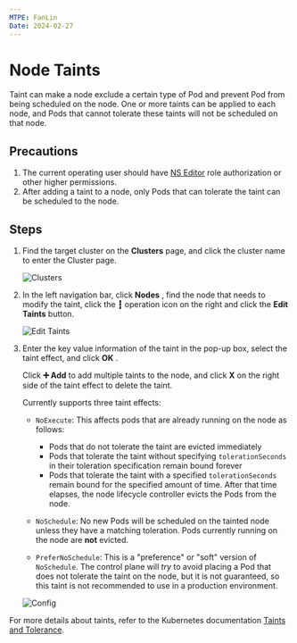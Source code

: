 ```yaml
---
MTPE: FanLin
Date: 2024-02-27
---
```


# Node Taints

Taint can make a node exclude a certain type of Pod and prevent Pod from being scheduled on the node.
One or more taints can be applied to each node, and Pods that cannot tolerate these taints will not be scheduled on that node.

## Precautions

1. The current operating user should have [NS Editor](../permissions/permission-brief.md) role authorization or other higher permissions.
2. After adding a taint to a node, only Pods that can tolerate the taint can be scheduled to the node. <!--For how to set tolerance for Pod, refer to -->

## Steps

1. Find the target cluster on the __Clusters__ page, and click the cluster name to enter the Cluster page.

    ![Clusters](../images/taint01.png)

2. In the left navigation bar, click __Nodes__ , find the node that needs to modify the taint, click the __┇__ operation icon on the right and click the __Edit Taints__ button.

    ![Edit Taints](../images/taint02.png)

3. Enter the key value information of the taint in the pop-up box, select the taint effect, and click __OK__ .

    Click __➕ Add__ to add multiple taints to the node, and click __X__ on the right side of the taint effect to delete the taint.

    Currently supports three taint effects:

    - `NoExecute`: This affects pods that are already running on the node as follows:

        - Pods that do not tolerate the taint are evicted immediately
        - Pods that tolerate the taint without specifying `tolerationSeconds` in
            their toleration specification remain bound forever
        - Pods that tolerate the taint with a specified `tolerationSeconds` remain
            bound for the specified amount of time. After that time elapses, the node
            lifecycle controller evicts the Pods from the node.

    - `NoSchedule`: No new Pods will be scheduled on the tainted node unless they have a matching
      toleration. Pods currently running on the node are **not** evicted.

    - `PreferNoSchedule`: This is a "preference" or "soft" version of `NoSchedule`.
      The control plane will *try* to avoid placing a Pod that does not tolerate
      the taint on the node, but it is not guaranteed, so this taint is not recommended to use in a production environment.

    ![Config](../images/taint03.png)

For more details about taints, refer to the Kubernetes documentation
[Taints and Tolerance](https://kubernetes.io/docs/concepts/scheduling-eviction/taint-and-toleration/).
